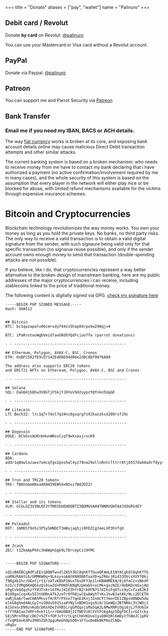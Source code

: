 +++
title = "Donate"
aliases = ["pay", "wallet"]
  name = "Palinuro"
+++

## Debit card / Revolut

Donate **by card** on Revolut: [@palinuro](https://revolut.me/palinuro)

You can use your Mastercard or Visa card without a Revolut account.

## PayPal

Donate via Paypal: [@palinuro](https://paypal.me/palinuro)

## Patreon

You can support me and Parrot Security via [Patreon](https://patreon.com/parrot)

## Bank Transfer

### Email me if you need my IBAN, BACS or ACH details.

The way [fiat currency](https://en.wikipedia.org/wiki/Fiat_money) works is broken at its core, and exposing bank account details
online may cause malicious Direct Debit transaction attempts and other similar attacks.

The current banking system is based on a broken mechanism: who needs to receive money from
me have to contact my bank declaring that i have authorized a payment
(no active confirmation/involvement required by me in many cases), and the whole security
of this system is based on the assumption that every player in the network will either
play nice or be blocked for abuse, with limited refund mechanisms available for the victims through expensive insurance schemes.

# Bitcoin and Cryptocurrencies

Blockchain technology revolutionizes the way money works.
You own your money as long as you hold the private keys. No banks, no third party risks.
The only way to receive a valid transaction is to obtain a valid digital signature
from the sender, with such signaure being valid only for that specific transaction
(no signarue reuse possible), and only if the sender account owns enough money
to send that transaction (double-spending attacks are not possible).

If you believe, like i do, that cryptocurrencies represent a way better alternative to
the broken design of mainstream banking, here are my public addresses of the major
cryptocurrencies i can receive, including stablecoins linked to the price of traditional money.

The following content is digitally signed via GPG. [check my signature here](../verify/)

```
-----BEGIN PGP SIGNED MESSAGE-----
Hash: SHA512


## Bitcoin
BTC: bc1qazapalv06cmrxdy744zv5hap04rpxkw296qjv4

BTC: 1PaRrotouWgDVeiGTaoGRdXYQdFcjoo7fw (parrot donations)

- - --------------------------------------------------

## Ethereum, Polygon, AVAX-C, BSC, Cronos
ETH: 0xBFC582fE9cD7142Ed08E04d06e2d8C8Df98f6A89

The address also supports ERC20 tokens
and ERC721 NFTs on Ethereum, Polygon, AVAX-C, BSC and Cronos

- - --------------------------------------------------

## Solana
SOL: DaG6HjbQhw3V8GTjFSkjYJDYoVSH2oypzYQfnkn5UqGE

- - --------------------------------------------------

## Litecoin
LTC Bech32: ltc1q7r7dvl7q34nc0gsqrgfs92kazzksd209rxf29c

- - --------------------------------------------------

## Dogecoin
DOGE: DCbGvxAUKnkHunWNsxCiqT9wXxasjrxcK9

- - --------------------------------------------------

## Cardano
ADA: addr1q8mwlazuwx7xmcqfgx2pnshwl4yz70na29alln0ntclttrr8tj8557dak0adrf8yys8jsrl6zqdexj7ash5ehsymtn6qcc5gt9

- - --------------------------------------------------

## Tron and TRC20 tokens
TRX: TBAhnbm6Nxa4K8m59EWS4xNSsz7Wd2DZ2r

- - --------------------------------------------------

## Stellar and its tokens
XLM: GCGLGZ3V3NLKF3YTMOIDUEHDOBTZ3BOMUVAH4TNNRVQHTA4JVOGRS4EY

- - --------------------------------------------------

## Polkadot
DOT: 16MD5T9n5z1P5ySHNDCT3mBvjaq5ji9FDZCg34eLXP3hVfqX

- - --------------------------------------------------

## Zcash
ZEC: t1ZkmApPkhc3HAWphGgk9LTDrcepCz19YMC


-----BEGIN PGP SIGNATURE-----

iQIzBAEBCgAdFiEEs1BQWTwvdlZA5t3bl8qhKfTGuaQFAmLE1NYACgkQl8qhKfTG
uaRNzRAAtL6/GMMKW0q+9LksysoAAtKNXOB0TaaYD+p7R6cjRid33OVcsXVYf0ki
T9RgXbIhr/OEofjrt1/zATvK8bP1NsnT6xOFYJp1lnKBHHMEkN/0j6feCc+xNhdP
hz5/cIVMg6KHQ6ezQl0iwZd+P0KDlKNgRzpHab5+xLMk+gscNZE/4UbKDrmSxjAU
zPgCvkQdqzhzfY03TnkrlGfRcJ4IE3hYrR2rk8FN7S7dIksFq0Tcx9yCvfxa82K3
B1d0gxCcg+Ku5I3tU0NsATk2zeTr9fR8jwlEwAWyhT+Ks1hvBJatAk/NLc2DlETH
owRjbaArtweCHAhMnvzfH/RfrPXso77qoE2Knj3InACYtYmorDE1ZBpsU0NQw5dw
elkG8ghmd4ALGyI+vSBUu591Sza8YNyloBDH1vgs9i0/1GeWQ/ZBTNRkc3VJWOjI
A1SUxocEN9znKoDcbKoXDe1VXB5LrgGPQqsjsMa5qA2L8MwXRMjOgi6jLJTdU61e
+7fYRAIan7eRF+9vkt11rrrDAU8B0j2ITWEVi0lFVtP16g4qz5DgFDCIirGItcky
S8j5MrnTRqCcDO7+5Zf+fOPJvYr/tLqtChKVKUve1yu80H3Rl6W8yIfh8mJC1pRV
rTvqMImvKdPoIM0SIbh3pguReGh0p5O0+1F7uu8eBkNkPKeZlNQ=
=RqQv
-----END PGP SIGNATURE-----
```

